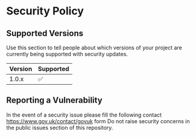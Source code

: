 # Security Policy

## Supported Versions

Use this section to tell people about which versions of your project are
currently being supported with security updates.

| Version | Supported          |
| ------- | ------------------ |
| 1.0.x   | :white_check_mark: |

## Reporting a Vulnerability

In the event of a security issue please fill the following contact https://www.gov.uk/contact/govuk form
Do not raise security concerns in the public issues section of this repository.
